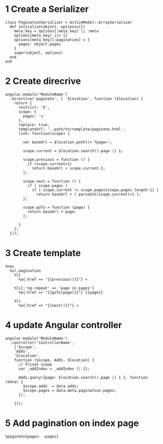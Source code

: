 1 Create a Serializer
=========================
    class PaginationSerializer < ActiveModel::ArraySerializer
      def initialize(object, options={})
        meta_key = options[:meta_key] || :meta
        options[meta_key] ||= {}
        options[meta_key][:pagination] = {
          pages: object.pages
        }
        super(object, options)
      end
    end


2 Create direcrive
=========================
    angular.module('ModuleName')
      .directive('paginate', [ '$location', function ($location) {
        return {
          restrict: 'E',
          scope: {
            pages: '='
          },
          replace: true,
          templateUrl: '..path/to/template/paginate.html',
          link: function(scope) {

            var baseUrl = $location.path()+'?page=';

            scope.current = $location.search().page || 1;

            scope.previous = function () {
              if (scope.current>1)
                return baseUrl + scope.current-1;
            };

            scope.next = function () {
              if ( scope.pages )
                if ( scope.current != scope.pages[scope.pages.length-1] )
                  return baseUrl + ( parseInt(scope.current)+1 );
            };

            scope.goTo = function (page) {
              return baseUrl + page;
            };

          }
        };
      }]);



3 Create template
=========================
    %nav
      %ul.pagination
        %li
          %a{:href => "{{previous()}}"} «

        %li{:'ng-repeat' => 'page in pages'}
          %a{:href => "{{goTo(page)}}"} {{page}}

        %li
          %a{:href => "{{next()}}"} »

4 update Angular controller
=========================

    angular.module('ModuleName')
      .controller('ControllerName',
        ['$scope',
        'Adds',
        '$location',
        function ($scope, Adds, $location) {
          // Privat scope
          var _addIndex = _addIndex || {};

          Adds.query({page: $location.search().page || 1 }, function (data) {
            $scope.adds  = data.adds;
            $scope.pages = data.meta.pagination.pages;
          });

        }]);

5 Add pagination on index page
=========================
    %paginate{pages: :pages}
